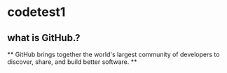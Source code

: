 # codetest1
## what is GitHub.?
** GitHub brings together the world's largest community of developers to discover, share, and build better software. **

